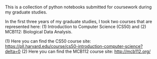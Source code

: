 This is a collection of python notebooks submitted for coursework during my graduate studies. 

In the first three years of my graduate studies, I took two courses that are represented here: (1) Introduction to Computer Science (CS50) and (2) MCB112: Biological Data Analysis.

(1) Here you can find the CS50 course site: https://pll.harvard.edu/course/cs50-introduction-computer-science?delta=0
(2) Here you can find the MCB112 course site: http://mcb112.org/
